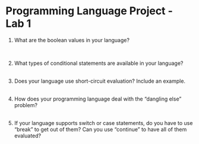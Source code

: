 # Programming Language Project - Lab 1

1) What are the boolean values in your language? 
<br>

2) What types of conditional statements are available in your language? 
<br><br>

3) Does your language use short-circuit evaluation? Include an example.
<br><br> 

4) How does your programming language deal with the “dangling else” problem? 
<br><br>

5) If your language supports switch or case statements, do you have to use
“break” to get out of them? Can you use “continue” to have all of them
evaluated?
<br><br>